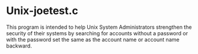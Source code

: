 # Unix-joetest.c
This program is intended to help Unix System Administrators strengthen the security of their systems by searching for accounts without a password or with the password set the same as the account name or account name backward.
